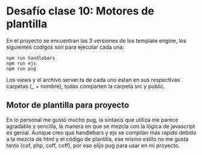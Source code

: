 # **Desafío clase 10: Motores de plantilla**

En el proyecto se encuentran las 3 versiones de los template engine, los siguientes codigos son para ejecutar cada una:

``npm run handlebars``  
``npm run ejs``  
``npm run pug``

Los views y el archivo server.ts de cada uno estan en sus respectivas carpetas (_ + nombre), todas comparten la carpeta src y public.

## **Motor de plantilla para proyecto**
En lo personal me gustó mucho pug, la sintaxis que utiliza me parece agradable y sencilla, la manera en que se mezcla con la lógica de javascript es genial.
Aunque creo que handlebars y ejs se compilan más rapido debido a la mezcla de html y el código de plantilla, ese mismo estilo no me gusta tanto (cof, php, coff, coff), por eso elijo pug para usar en mi proyecto.